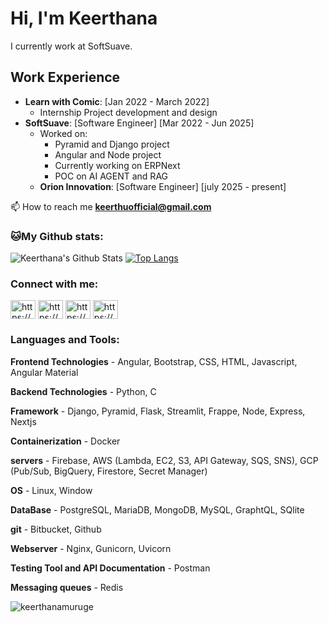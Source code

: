 # Hi, I'm Keerthana

I currently work at SoftSuave.
## Work Experience
- **Learn with Comic**: [Jan 2022 - March 2022]
  - Internship Project development and design
- **SoftSuave**: [Software Engineer] [Mar 2022 - Jun 2025]
  - Worked on:
    - Pyramid and Django project
    - Angular and Node project
    - Currently working on ERPNext
    - POC on AI AGENT and RAG
  - **Orion Innovation**: [Software Engineer] [july 2025 - present]
    
📫 How to reach me **keerthuofficial@gmail.com**
  
### 🐱My Github stats:
![Keerthana's Github Stats](https://github-readme-stats.vercel.app/api?username=Keerthanamurugesan2001&show_icons=true&title_color=ffc857&icon_color=8ac926&text_color=daf7dc&bg_color=151515&hide=[%22stars%22])
[![Top Langs](https://github-readme-stats.vercel.app/api/top-langs/?username=Keerthanamurugesan2001&layout=compact&text_color=daf7dc&bg_color=151515)](https://github.com/anuraghazra/github-readme-stats)


<h3 align="left">Connect with me:</h3>
<p align="left">
<a href="[https://discuss.frappe.io/u/keerthana_2001/activity" target="blank"><img align="center" src="https://discuss.frappe.io/uploads/default/original/3X/e/1/e1295d1f76ba489dd58f8c9b55eee88286fc9a31.png" alt="https://discuss.frappe.io/u/keerthana_2001" height="30" width="40" /></a>
<a href="https://linkedin.com/in/https://www.linkedin.com/in/keerthana-m-a548011bb/" target="blank"><img align="center" src="https://raw.githubusercontent.com/rahuldkjain/github-profile-readme-generator/master/src/images/icons/Social/linked-in-alt.svg" alt="https://www.linkedin.com/in/keerthana-m-a548011bb/" height="30" width="40" /></a>
<a href="https://www.youtube.com/c/https://www.youtube.com/@programmingwithkeerthu1047" target="blank"><img align="center" src="https://raw.githubusercontent.com/rahuldkjain/github-profile-readme-generator/master/src/images/icons/Social/youtube.svg" alt="https://www.youtube.com/@programmingwithkeerthu1047" height="30" width="40" /></a>
<a href="https://www.hackerrank.com/https://www.hackerrank.com/dashboard" target="blank"><img align="center" src="https://raw.githubusercontent.com/rahuldkjain/github-profile-readme-generator/master/src/images/icons/Social/hackerrank.svg" alt="https://www.hackerrank.com/dashboard" height="30" width="40" /></a>
</p>

<h3 align="left">Languages and Tools:</h3>

**Frontend Technologies** - Angular, Bootstrap, CSS, HTML, Javascript, Angular Material

**Backend Technologies** - Python, C

**Framework** - Django, Pyramid, Flask, Streamlit, Frappe, Node, Express, Nextjs

**Containerization** - Docker

**servers** - Firebase, AWS (Lambda, EC2, S3, API Gateway, SQS, SNS), GCP (Pub/Sub, BigQuery, Firestore, Secret Manager)

**OS** - Linux, Window

**DataBase** - PostgreSQL, MariaDB, MongoDB, MySQL, GraphtQL, SQlite

**git** - Bitbucket, Github

**Webserver** - Nginx, Gunicorn, Uvicorn

**Testing Tool and API Documentation** - Postman

**Messaging queues** - Redis

<p align="left"> <img src="https://komarev.com/ghpvc/?username=keerthanamuruge&label=Profile%20views&color=0e75b6&style=flat" alt="keerthanamuruge" /> </p>
